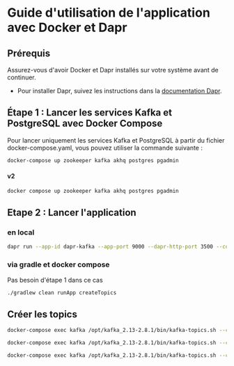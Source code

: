# Guide d'utilisation de l'application avec Docker et Dapr

## Prérequis

Assurez-vous d'avoir Docker et Dapr installés sur votre système avant de continuer.

- Pour installer Dapr, suivez les instructions dans la [documentation Dapr](https://docs.dapr.io/getting-started/install-dapr-cli/).

## Étape 1 : Lancer les services Kafka et PostgreSQL avec Docker Compose

Pour lancer uniquement les services Kafka et PostgreSQL à partir du fichier docker-compose.yaml, vous pouvez utiliser la commande suivante :

```bash
docker-compose up zookeeper kafka akhq postgres pgadmin
```

#### v2
```bash
docker compose up zookeeper kafka akhq postgres pgadmin
```

## Etape 2 : Lancer l'application

### en local

```bash
dapr run --app-id dapr-kafka --app-port 9000 --dapr-http-port 3500 --config src\main\resources\docker\dapr\config.yaml --resources-path src\main\resources\docker\dapr\components
```

### via gradle et docker compose

Pas besoin d'étape 1 dans ce cas

```bash
./gradlew clean runApp createTopics
```

## Créer les topics 

```bash
docker-compose exec kafka /opt/kafka_2.13-2.8.1/bin/kafka-topics.sh --create --bootstrap-server kafka:9092 --replication-factor 1 --partitions 1 --topic error-topic

docker-compose exec kafka /opt/kafka_2.13-2.8.1/bin/kafka-topics.sh --create --bootstrap-server kafka:9092 --replication-factor 1 --partitions 1 --topic pizza-topic

docker-compose exec kafka /opt/kafka_2.13-2.8.1/bin/kafka-topics.sh --create --bootstrap-server kafka:9092 --replication-factor 1 --partitions 1 --topic pasta-topic
```

